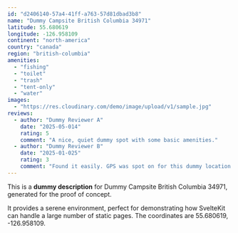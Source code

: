 ```yaml
---
id: "d2406140-57a4-41ff-a763-57d81dbad3b8"
name: "Dummy Campsite British Columbia 34971"
latitude: 55.680619
longitude: -126.958109
continent: "north-america"
country: "canada"
region: "british-columbia"
amenities:
  - "fishing"
  - "toilet"
  - "trash"
  - "tent-only"
  - "water"
images:
  - "https://res.cloudinary.com/demo/image/upload/v1/sample.jpg"
reviews:
  - author: "Dummy Reviewer A"
    date: "2025-05-014"
    rating: 5
    comment: "A nice, quiet dummy spot with some basic amenities."
  - author: "Dummy Reviewer B"
    date: "2025-01-025"
    rating: 3
    comment: "Found it easily. GPS was spot on for this dummy location."
---
```


This is a **dummy description** for Dummy Campsite British Columbia 34971, generated for the proof of concept.

It provides a serene environment, perfect for demonstrating how SvelteKit can handle a large number of static pages. The coordinates are 55.680619, -126.958109.
